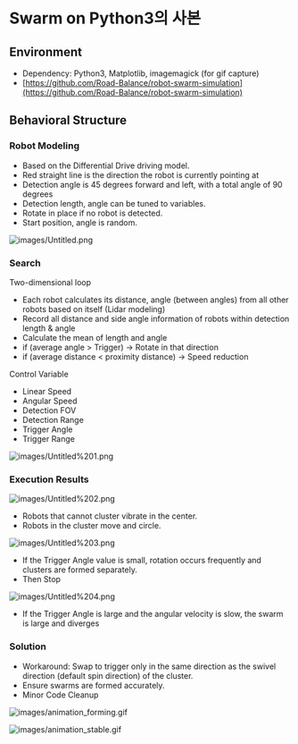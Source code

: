 # Swarm on Python3의 사본

## Environment

- Dependency: Python3, Matplotlib, imagemagick (for gif capture)
- [https://github.com/Road-Balance/robot-swarm-simulation](https://github.com/Road-Balance/robot-swarm-simulation)

## Behavioral Structure

### Robot Modeling

- Based on the Differential Drive driving model.
- Red straight line is the direction the robot is currently pointing at
- Detection angle is 45 degrees forward and left, with a total angle of 90 degrees
- Detection length, angle can be tuned to variables.
- Rotate in place if no robot is detected.
- Start position, angle is random.

![images/Untitled.png](images/Untitled.png)

### Search

Two-dimensional loop

- Each robot calculates its distance, angle (between angles) from all other robots based on itself (Lidar modeling)
- Record all distance and side angle information of robots within detection length & angle
- Calculate the mean of length and angle
- if (average angle > Trigger) → Rotate in that direction
- if (average distance < proximity distance) → Speed reduction

Control Variable 

- Linear Speed
- Angular Speed
- Detection FOV
- Detection Range
- Trigger Angle
- Trigger Range

![images/Untitled%201.png](images/Untitled%201.png)

### Execution Results

![images/Untitled%202.png](images/Untitled%202.png)

- Robots that cannot cluster  vibrate in the center.
- Robots in the cluster move and circle.

![images/Untitled%203.png](images/Untitled%203.png)

- If the Trigger Angle value is small, rotation occurs frequently and clusters are formed separately.
- Then Stop

![images/Untitled%204.png](images/Untitled%204.png)

- If the Trigger Angle is large and the angular velocity is slow, the swarm is large and diverges

### Solution

- Workaround: Swap to trigger only in the same direction as the swivel direction (default spin direction) of the cluster.
- Ensure swarms are formed accurately.
- Minor Code Cleanup

![images/animation_forming.gif](images/animation_forming.gif)

![images/animation_stable.gif](images/animation_stable.gif)